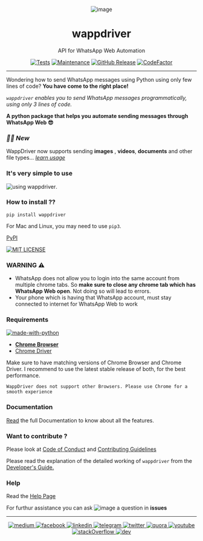 <div align="center">

![image](https://user-images.githubusercontent.com/66209958/95024996-2760f180-06a4-11eb-8b98-d62c2d1bb26b.png)

 </div>

<h1 align="center">wappdriver</h1>

<p align="center">API for WhatsApp Web Automation</p>

<div align="center">

[![Tests](https://img.shields.io/badge/tests-passing-green)](https://aahnik.github.io/wappdriver/docs/Tests.html)
[![Maintenance](https://img.shields.io/maintenance/yes/2020)](https://github.com/aahnik/wappdriver/graphs/commit-activity)
[![GitHub Release](https://img.shields.io/github/v/release/aahnik/wappdriver)](https://github.com/aahnik/wappdriver/releases)
[![CodeFactor](https://www.codefactor.io/repository/github/aahnik/wappdriver/badge)](https://www.codefactor.io/repository/github/aahnik/wappdriver)

 </div>

---

Wondering how to send WhatsApp messages using Python using only few lines of code? **You have come to the right place!**

_`wappdriver` enables you to send WhatsApp messages programmatically, using only 3 lines of code._

**A python package that helps you automate sending messages through WhatsApp Web 😎**

### _🌟🌟 New_

WappDriver now supports sending **images** , **videos**, **documents** and other file types... _[learn usage](https://aahnik.github.io/wappdriver/docs/Documentation.html)_

### It's very simple to use

![using wappdriver](https://raw.githubusercontent.com/aahnik/wappdriver/main/docs/images/wappdriver.png).

### How to install ??

```
pip install wappdriver
```

For Mac and Linux, you may need to use `pip3`.

[PyPI](https://pypi.org/project/wappdriver/)

[![MIT LICENSE](https://img.shields.io/pypi/l/ansicolortags.svg)](/LICENSE)

### WARNING ⚠️

- WhatsApp does not allow you to login into the same account from multiple chrome tabs.
  So **make sure to close any chrome tab which has WhatsApp Web open**. Not doing so will lead to errors.
- Your phone which is having that WhatsApp account, must stay connected to internet for WhatsApp Web to work

### Requirements

[![made-with-python](https://img.shields.io/badge/Made%20with-Python-1f425f.svg)](https://www.python.org/)

- **[Chrome Browser](https://www.google.com/chrome/)**
- [Chrome Driver](https://chromedriver.chromium.org/)

Make sure to have matching versions of Chrome Browser and Chrome Driver.
I recommend to use the latest stable release of both, for the best performance.

`WappDriver does not support other Browsers. Please use Chrome for a smooth experience`

### Documentation

[Read](https://aahnik.github.io/wappdriver/docs/Documentation.html) the full Documentation to know about all the features.

### Want to contribute ?

Please look at [Code of Conduct](https://github.com/aahnik/wappdriver/blob/master/.github/CODE_OF_CONDUCT.md#contributor-covenant-code-of-conduct) and [Contributing Guidelines](https://github.com/aahnik/wappdriver/blob/master/.github/CONTRIBUTING.md#how-to-contribute-to-wappdriver-)

Please read the explanation of the detailed working of `wappdriver` from the [Developer's Guide.](https://aahnik.github.io/wappdriver/docs/For_Developers.html)

### Help

Read the [Help Page](/docs/help.md)

For furthur assistance you can ask ![image](https://user-images.githubusercontent.com/66209958/95024578-81ac8300-06a1-11eb-8f56-d4a552135bfd.png) a question in **issues**

---

<div align="center">

<a href = "https://medium.com/@aahnikdaw" > <img src = "https://github.com/aahnik/aahnik/blob/master/social_media_logos/medium.png?raw=true" alt = "medium" > </a >
<a href = "https://www.facebook.com/aahnik.daw" > <img src = "https://github.com/aahnik/aahnik/blob/master/social_media_logos/facebook.png?raw=true" alt = "facebook" > </a >
<a href = "https://www.linkedin.com/in/aahnik-daw-067a011b3/" > <img src = "https://github.com/aahnik/aahnik/blob/master/social_media_logos/linkedin.png?raw=true" alt = "linkedin" > </a >
<a href = "https://t.me/AahniKDaw" > <img src = "https://github.com/aahnik/aahnik/blob/master/social_media_logos/telegram.png?raw=true" alt = "telegram" > </a >
<a href = "https://twitter.com/AahnikD" > <img src = "https://github.com/aahnik/aahnik/blob/master/social_media_logos/twitter.png?raw=true" alt = "twitter" > </a >
<a href = "https://www.quora.com/profile/Aahnik-Daw" > <img src = "https://github.com/aahnik/aahnik/blob/master/social_media_logos/quora.png?raw=true" alt = "quora" > </a >
<a href = "https://www.youtube.com/channel/UCcEbN0d8iLTB6ZWBE_IDugg" > <img src = "https://github.com/aahnik/aahnik/blob/master/social_media_logos/youtube.png?raw=true" alt = "youtube" > </a >
<a href = "https://stackoverflow.com/users/13523305/aahnik-daw" > <img src = "https://github.com/aahnik/aahnik/blob/master/social_media_logos/stackOverflow.png?raw=true" alt = "stackOverflow" > </a >
<a href = "https://dev.to/aahnik" > <img src = "https://github.com/aahnik/aahnik/blob/master/social_media_logos/dev.png?raw=true" alt = "dev" > </a >

 </div>
